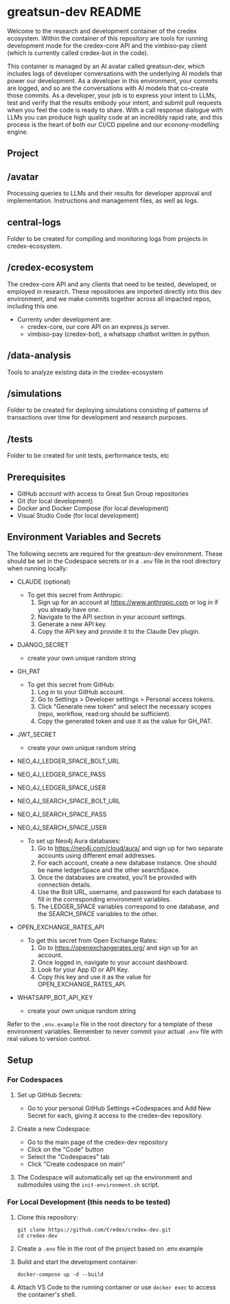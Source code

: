 # greatsun-dev README

Welcome to the research and development container of the credex ecosystem. Within the container of this repository are tools for running development mode for the credex-core API and the vimbiso-pay client (which is currently called credex-bot in the code).

This container is managed by an AI avatar called greatsun-dev, which includes logs of developer conversations with the underlying AI models that power our development. As a developer in this environment, your commits are logged, and so are the conversations with AI models that co-create those commits. As a developer, your job is to express your intent to LLMs, test and verify that the results embody your intent, and submit pull requests when you feel the code is ready to share. With a call response dialogue with LLMs you can produce high quality code at an incredibly rapid rate, and this process is the heart of both our CI/CD pipeline and our econony-modelling engine.

## Project

## /avatar
Processing queries to LLMs and their results for developer approval and implementation. Instructions and management files, as well as logs.

## central-logs
Folder to be created for compiling and monitoring logs from projects in credex-ecosystem.

## /credex-ecosystem
The credex-core API and any clients that need to be tested, developed, or employed in research. These repositories are imported directly into this dev environment, and we make commits together across all impacted repos, including this one.

- Currenty under development are:
  - credex-core, our core API on an express.js server.
  - vimbiso-pay (credex-bot), a whatsapp chatbot written in python.

## /data-analysis
Tools to analyze existing data in the credex-ecosystem

## /simulations
Folder to be created for deploying simulations consisting of patterns of transactions over time for development and research purposes.

## /tests
Folder to be created for unit tests, performance tests, etc

## Prerequisites

- GitHub account with access to Great Sun Group repositories
- Git (for local development)
- Docker and Docker Compose (for local development)
- Visual Studio Code (for local development)

## Environment Variables and Secrets

The following secrets are required for the greatsun-dev environment. These should be set in the Codespace secrets or in a `.env` file in the root directory when running locally:

- CLAUDE (optional)
  - To get this secret from Anthropic:
    1. Sign up for an account at https://www.anthropic.com or log in if you already have one.
    2. Navigate to the API section in your account settings.
    3. Generate a new API key.
    4. Copy the API key and provide it to the Claude Dev plugin.

- DJANGO_SECRET
  - create your own unique random string
- GH_PAT
  - To get this secret from GitHub:
    1. Log in to your GitHub account.
    2. Go to Settings > Developer settings > Personal access tokens.
    3. Click "Generate new token" and select the necessary scopes (repo, workflow, read:org should be sufficient).
    4. Copy the generated token and use it as the value for GH_PAT.

- JWT_SECRET
  - create your own unique random string
- NEO_4J_LEDGER_SPACE_BOLT_URL
- NEO_4J_LEDGER_SPACE_PASS
- NEO_4J_LEDGER_SPACE_USER
- NEO_4J_SEARCH_SPACE_BOLT_URL
- NEO_4J_SEARCH_SPACE_PASS
- NEO_4J_SEARCH_SPACE_USER
  - To set up Neo4j Aura databases:
    1. Go to https://neo4j.com/cloud/aura/ and sign up for two separate accounts using different email addresses.
    2. For each account, create a new database instance. One should be name ledgerSpace and the other searchSpace.
    3. Once the databases are created, you'll be provided with connection details.
    4. Use the Bolt URL, username, and password for each database to fill in the corresponding environment variables.
    5. The LEDGER_SPACE variables correspond to one database, and the SEARCH_SPACE variables to the other.

- OPEN_EXCHANGE_RATES_API
  - To get this secret from Open Exchange Rates:
    1. Go to https://openexchangerates.org/ and sign up for an account.
    2. Once logged in, navigate to your account dashboard.
    3. Look for your App ID or API Key.
    4. Copy this key and use it as the value for OPEN_EXCHANGE_RATES_API.

- WHATSAPP_BOT_API_KEY
  - create your own unique random string

Refer to the `.env.example` file in the root directory for a template of these environment variables. Remember to never commit your actual `.env` file with real values to version control.

## Setup

### For Codespaces

1. Set up GitHub Secrets:
   - Go to your personal GitHub Settings->Codespaces and Add New Secret for each, giving it access to the credex-dev repository.

2. Create a new Codespace:
   - Go to the main page of the credex-dev repository
   - Click on the "Code" button
   - Select the "Codespaces" tab
   - Click "Create codespace on main"

3. The Codespace will automatically set up the environment and submodules using the `init-environment.sh` script.

### For Local Development (this needs to be tested)

1. Clone this repository:
   ```
   git clone https://github.com/Credex/credex-dev.git
   cd credex-dev
   ```

2. Create a `.env` file in the root of the project based on .env.example

3. Build and start the development container:
   ```
   docker-compose up -d --build
   ```

4. Attach VS Code to the running container or use `docker exec` to access the container's shell.

